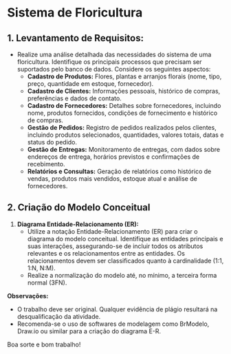 # Sistema de Floricultura

## 1. **Levantamento de Requisitos:**
   - Realize uma análise detalhada das necessidades do sistema de uma floricultura. Identifique os principais processos que precisam ser suportados pelo banco de dados. Considere os seguintes aspectos:
     - **Cadastro de Produtos:** Flores, plantas e arranjos florais (nome, tipo, preço, quantidade em estoque, fornecedor).
     - **Cadastro de Clientes:** Informações pessoais, histórico de compras, preferências e dados de contato.
     - **Cadastro de Fornecedores:** Detalhes sobre fornecedores, incluindo nome, produtos fornecidos, condições de fornecimento e histórico de compras.
     - **Gestão de Pedidos:** Registro de pedidos realizados pelos clientes, incluindo produtos selecionados, quantidades, valores totais, datas e status do pedido.
     - **Gestão de Entregas:** Monitoramento de entregas, com dados sobre endereços de entrega, horários previstos e confirmações de recebimento.
     - **Relatórios e Consultas:** Geração de relatórios como histórico de vendas, produtos mais vendidos, estoque atual e análise de fornecedores.

## 2. Criação do Modelo Conceitual

1. **Diagrama Entidade-Relacionamento (ER):**
   - Utilize a notação Entidade-Relacionamento (ER) para criar o diagrama do modelo conceitual. Identifique as entidades principais e suas interações, assegurando-se de incluir todos os atributos relevantes e os relacionamentos entre as entidades. Os relacionamentos devem ser classificados quanto à cardinalidade (1:1, 1:N, N:M).
   - Realize a normalização do modelo até, no mínimo, a terceira forma normal (3FN).

**Observações:**
- O trabalho deve ser original. Qualquer evidência de plágio resultará na desqualificação da atividade.
- Recomenda-se o uso de softwares de modelagem como BrModelo, Draw.io ou similar para a criação do diagrama E-R.

Boa sorte e bom trabalho!